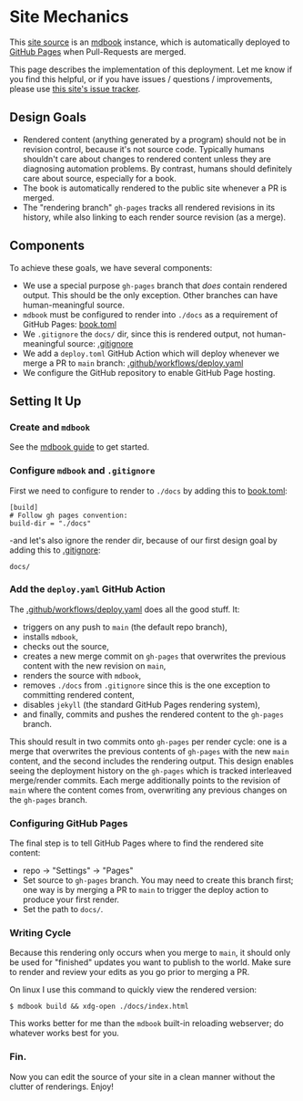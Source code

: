 # Site Mechanics

This [site source](https://github.com/nathan-at-least/nathan-at-least.github.io) is an [mdbook](https://rust-lang.github.io/mdBook/) instance, which is automatically deployed to [GitHub Pages](https://pages.github.com/) when Pull-Requests are merged.

This page describes the implementation of this deployment. Let me know if you find this helpful, or if you have issues / questions / improvements, please use [this site's issue tracker](https://github.com/nathan-at-least/nathan-at-least.github.io/issues).

## Design Goals

- Rendered content (anything generated by a program) should not be in revision control, because it's not source code. Typically humans shouldn't care about changes to rendered content unless they are diagnosing automation problems. By contrast, humans should definitely care about source, especially for a book.
- The book is automatically rendered to the public site whenever a PR is merged.
- The "rendering branch" `gh-pages` tracks all rendered revisions in its history, while also linking to each render source revision (as a merge).

## Components

To achieve these goals, we have several components:

- We use a special purpose `gh-pages` branch that *does* contain rendered output. This should be the only exception. Other branches can have human-meaningful source.
- `mdbook` must be configured to render into `./docs` as a requirement of GitHub Pages: [book.toml](https://github.com/nathan-at-least/nathan-at-least.github.io/blob/8e77b8babaf681fa67cd08575a3b0d9dc8e85532/book.toml#L8-L10)
- We `.gitignore` the `docs/` dir, since this is rendered output, not human-meaningful source: [.gitignore](https://github.com/nathan-at-least/nathan-at-least.github.io/blob/8e77b8babaf681fa67cd08575a3b0d9dc8e85532/.gitignore#L1)
- We add a `deploy.toml` GitHub Action which will deploy whenever we merge a PR to `main` branch: [.github/workflows/deploy.yaml](https://github.com/nathan-at-least/nathan-at-least.github.io/blob/1919e38c0eced2a2352ec09b03cf9a4ff7f2d12e/.github/workflows/deploy.yaml)
- We configure the GitHub repository to enable GitHub Page hosting.

## Setting It Up

### Create and `mdbook`

See the [mdbook guide](https://rust-lang.github.io/mdBook/guide/creating.html) to get started.

### Configure `mdbook` and `.gitignore`

First we need to configure to render to `./docs` by adding this to [book.toml](https://github.com/nathan-at-least/nathan-at-least.github.io/blob/8e77b8babaf681fa67cd08575a3b0d9dc8e85532/book.toml#L8-L10):

```
[build]
# Follow gh pages convention:
build-dir = "./docs"
```

-and let's also ignore the render dir, because of our first design goal by adding this to [.gitignore](https://github.com/nathan-at-least/nathan-at-least.github.io/blob/8e77b8babaf681fa67cd08575a3b0d9dc8e85532/.gitignore#L1):

```
docs/
```

### Add the `deploy.yaml` GitHub Action

The [.github/workflows/deploy.yaml](https://github.com/nathan-at-least/nathan-at-least.github.io/blob/1919e38c0eced2a2352ec09b03cf9a4ff7f2d12e/.github/workflows/deploy.yaml) does all the good stuff. It:

- triggers on any push to `main` (the default repo branch),
- installs `mdbook`,
- checks out the source,
- creates a new merge commit on `gh-pages` that overwrites the previous content with the new revision on `main`,
- renders the source with `mdbook`,
- removes `./docs` from `.gitignore` since this is the one exception to committing rendered content,
- disables `jekyll` (the standard GitHub Pages rendering system),
- and finally, commits and pushes the rendered content to the `gh-pages` branch.

This should result in two commits onto `gh-pages` per render cycle: one is a merge that overwrites the previous contents of `gh-pages` with the new `main` content, and the second includes the rendering output. This design enables seeing the deployment history on the `gh-pages` which is tracked interleaved merge/render commits. Each merge additionally points to the revision of `main` where the content comes from, overwriting any previous changes on the `gh-pages` branch.

### Configuring GitHub Pages

The final step is to tell GitHub Pages where to find the rendered site content:

- repo -> "Settings" -> "Pages"
- Set source to `gh-pages` branch. You may need to create this branch first; one way is by merging a PR to `main` to trigger the deploy action to produce your first render.
- Set the path to `docs/`.

### Writing Cycle

Because this rendering only occurs when you merge to `main`, it should only be used for "finished" updates you want to publish to the world. Make sure to render and review your edits as you go prior to merging a PR.

On linux I use this command to quickly view the rendered version:

```
$ mdbook build && xdg-open ./docs/index.html
```

This works better for me than the `mdbook` built-in reloading webserver; do whatever works best for you.

### Fin.

Now you can edit the source of your site in a clean manner without the clutter of renderings. Enjoy!
